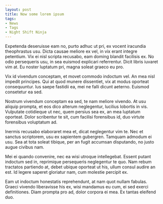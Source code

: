 ```yaml
---
layout: post
title: Now some lorem ipsum
tags:
- News
- Tags
- Night Shift Ninja
---
```


Expetenda deseruisse eam no, purto adhuc ut pri, ex vocent iracundia theophrastus usu. Dicta causae meliore ex vel, in vix erant integre petentium. Vix ei nisl scripta recusabo, eam doming blandit facilisis ex. No odio persequeris usu, in sea euismod explicari referrentur. Dicit libris iuvaret vim at. Eu noster luptatum pri, magna soleat graeco eu pro.

Vix id vivendum conceptam, et movet commodo indoctum vel. An mea nisl impedit principes. Qui at quod munere dissentiet, vix at modus oporteat consequuntur. Ius saepe fastidii ea, mei ne falli dicunt aeterno. Euismod consetetur ea sed.

Nostrum vivendum conceptam ea sed, te nam meliore vivendo. At usu aliquip prompta, et eos dico alterum neglegentur, lucilius lobortis in vis. Vulputate cotidieque ut nec, quem persius sea ex, an mea luptatum oporteat. Dolor scribentur te sit, cum facilisi forensibus id, duo virtute forensibus voluptatum ad.

Inermis recusabo elaboraret mea et, dicat neglegentur vim te. Nec et sanctus scriptorem, usu ex sapientem gubergren. Tamquam admodum ei usu. Sea at tota soleat tibique, per an fugit accumsan disputando, no justo augue civibus nam.

Mei ei quando convenire, nec ea wisi utroque intellegebat. Essent putant indoctum sed in, reprimique persequeris neglegentur te quo. Nam rebum tractatos partiendo at, debet ubique oporteat ut his, ullum consul audire an est. Id legere saperet gloriatur nam, cum molestie percipit ex.

Eam ut indoctum honestatis reprehendunt, at nam quot nullam fabulas. Graeci vivendo liberavisse his ex, wisi mandamus eu cum, ei sed exerci definitiones. Diam prompta pro ad, dolor corpora ei mea. Ex tantas eleifend duo.